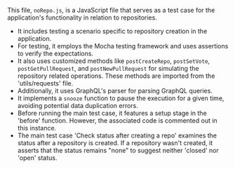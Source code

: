 This file, `noRepo.js`, is a JavaScript file that serves as a test case for the application's functionality in relation to repositories. 

- It includes testing a scenario specific to repository creation in the application. 
- For testing, it employs the Mocha testing framework and uses assertions to verify the expectations.
- It also uses customized methods like `postCreateRepo`, `postSetVote`, `postGetPullRequest`, and `postNewPullRequest` for simulating the repository related operations. These methods are imported from the 'utils/requests' file.
- Additionally, it uses GraphQL's parser for parsing GraphQL queries.
- It implements a `snooze` function to pause the execution for a given time, avoiding potential data duplication errors.
- Before running the main test case, it features a setup stage in the 'before' function. However, the associated code is commented out in this instance.
- The main test case 'Check status after creating a repo' examines the status after a repository is created. If a repository wasn't created, it asserts that the status remains "none" to suggest neither 'closed' nor 'open' status.